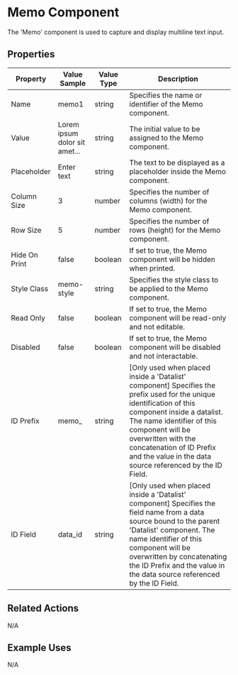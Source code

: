 # Memo Component

The 'Memo' component is used to capture and display multiline text input.

## Properties

| Property       | Value Sample | Value Type | Description                                                                     |
|----------------|--------------|------------|---------------------------------------------------------------------------------|
| Name           | memo1        | string     | Specifies the name or identifier of the Memo component.                         |
| Value          | Lorem ipsum dolor sit amet...   | string     | The initial value to be assigned to the Memo component.                        |
| Placeholder    | Enter text | string     | The text to be displayed as a placeholder inside the Memo component.            |
| Column Size    | 3            | number     | Specifies the number of columns (width) for the Memo component.                 |
| Row Size       | 5            | number     | Specifies the number of rows (height) for the Memo component.                    |
| Hide On Print  | false        | boolean    | If set to true, the Memo component will be hidden when printed.                  |
| Style Class    | memo-style   | string     | Specifies the style class to be applied to the Memo component.                  |
| Read Only      | false        | boolean    | If set to true, the Memo component will be read-only and not editable.           |
| Disabled       | false        | boolean    | If set to true, the Memo component will be disabled and not interactable.        |
| ID Prefix      | memo_        | string     | [Only used when placed inside a 'Datalist' component] Specifies the prefix used for the unique identification of this component inside a datalist. The name identifier of this component will be overwritten with the concatenation of ID Prefix and the value in the data source referenced by the ID Field.   |
| ID Field       | data_id      | string     | [Only used when placed inside a 'Datalist' component] Specifies the field name from a data source bound to the parent 'Datalist' component. The name identifier of this component will be overwritten by concatenating the ID Prefix and the value in the data source referenced by the ID Field. |

## Related Actions

N/A

## Example Uses

N/A
